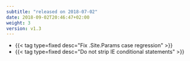```yaml
---
subtitle: "released on 2018-07-02"
date: 2018-09-02T20:46:47+02:00
weight: 3
version: v1.3
---
```


- {{< tag type=fixed desc="Fix .Site.Params case regression" >}}
- {{< tag type=fixed desc="Do not strip IE conditional statements" >}}
